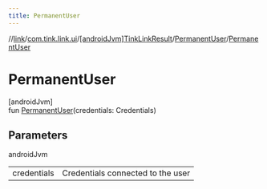 ```yaml
---
title: PermanentUser
---
```

//[link](../../../../index.html)/[com.tink.link.ui](../../index.html)/[[androidJvm]TinkLinkResult](../index.html)/[PermanentUser](index.html)/[PermanentUser](-permanent-user.html)



# PermanentUser



[androidJvm]\
fun [PermanentUser](-permanent-user.html)(credentials: Credentials)



## Parameters


androidJvm

| | |
|---|---|
| credentials | Credentials connected to the user |




